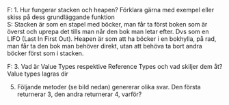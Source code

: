 F: 1. Hur fungerar stacken och heapen? Förklara gärna med exempel eller skiss på dess grundläggande funktion  
S: Stacken är som en stapel med böcker, man får ta först boken som är överst och uprepa det tills man når den bok man letar efter. Dvs som en LIFO (Last In First Out).
Heapen är som att ha böcker i en bokhylla, på rad, man får ta den bok man behöver direkt, utan att behöva ta bort andra böcker först som i stacken.

F: 3. Vad är Value Types respektive Reference Types och vad skiljer dem åt?
   Value types lagras dir 
   
5. Följande metoder (se bild nedan) genererar olika svar. Den första returnerar 3, den 
andra returnerar 4, varför? 
